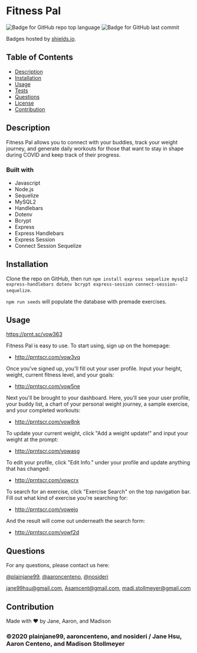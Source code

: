 # Fitness Pal
![Badge for GitHub repo top language](https://img.shields.io/github/languages/top/aaroncenteno/fitness-pal?style=flat&logo=appveyor) ![Badge for GitHub last commit](https://img.shields.io/github/last-commit/aaroncenteno/fitness-pal?style=flat&logo=appveyor) 

Badges hosted by [shields.io](https://shields.io/).


## Table of Contents 
  *  [Description](#description) 
  *  [Installation](#installation)
  *  [Usage](#usage)
  *  [Tests](#tests) 
  *  [Questions](#questions)
  *  [License](#license)
  *  [Contribution](#contribution)

## Description 

Fitness Pal allows you to connect with your buddies, track your weight journey, and generate daily workouts for those that want to stay in shape during COVID and keep track of their progress.

### Built with

* Javascript
* Node.js
* Sequelize
* MySQL2
* Handlebars
* Dotenv
* Bcrypt
* Express
* Express Handlebars
* Express Session
* Connect Session Sequelize

## Installation 

Clone the repo on GitHub, then run `npm install express sequelize mysql2 express-handlebars dotenv bcrypt express-session connect-session-sequelize`.

`npm run seeds` will populate the database with premade exercises.

## Usage 
https://prnt.sc/vow363

Fitness Pal is easy to use. To start using, sign up on the homepage:
- http://prntscr.com/vow3vq

Once you've signed up, you'll fill out your user profile. Input your height, weight, current fitness level, and your goals:
- http://prntscr.com/vow5ne

Next you'll be brought to your dashboard. Here, you'll see your user profile, your buddy list, a chart of your personal weight journey, a sample exercise, and your completed workouts:
- http://prntscr.com/vow8nk

To update your current weight, click "Add a weight update!" and input your weight at the prompt:
- http://prntscr.com/vowasg

To edit your profile, click "Edit Info." under your profile and update anything that has changed:
- http://prntscr.com/vowcrx

To search for an exercise, click "Exercise Search" on the top navigation bar. Fill out what kind of exercise you're searching for:
- http://prntscr.com/vowejo

And the result will come out underneath the search form:
- http://prntscr.com/vowf2d


## Questions 

For any questions, please contact us here:

[@plainjane99](https://api.github.com/users/plainjane99), 
[@aaroncenteno](https://api.github.com/users/aaroncenteno),
[@nosideri](https://api.github.com/users/nosideri) 

jane99hsu@gmail.com,
Asamcent@gmail.com,
madi.stollmeyer@gmail.com


## Contribution
Made with ❤️ by Jane, Aaron, and Madison

### ©️2020 plainjane99, aaroncenteno, and nosideri / Jane Hsu, Aaron Centeno, and Madison Stollmeyer